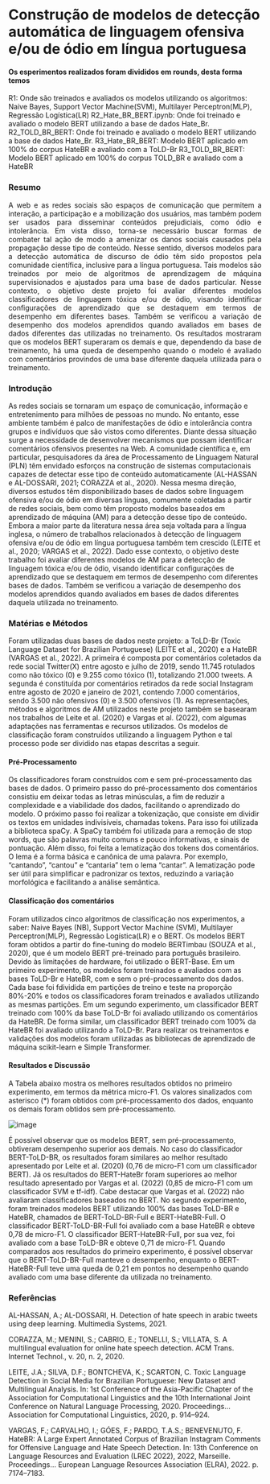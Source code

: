   <h1>Construção de modelos de detecção automática de linguagem ofensiva e/ou de ódio em língua portuguesa</h1>

<h4>Os esperimentos realizados foram divididos em rounds, desta forma temos</h4>

R1: Onde são treinados e avaliados os modelos utilizando os algoritmos: Naive Bayes, Support Vector Machine(SVM), Multilayer Perceptron(MLP), Regressão Logística(LR)
R2_Hate_BR_BERT.ipynb: Onde foi treinado e avaliado o modelo BERT utilizando a base de dados Hate_Br.
R2_TOLD_BR_BERT: Onde foi treinado e avaliado o modelo BERT utilizando a base de dados Hate_Br.
R3_Hate_BR_BERT: Modelo BERT aplicado em 100% do corpus HateBR  e avaliado com a ToLD-Br
R3_TOLD_BR_BERT: Modelo BERT aplicado em 100% do corpus TOLD_BR  e avaliado com a HateBR



<h3>Resumo</h3>

<p style="text-align: justify"> A web e as redes sociais são espaços de comunicação que permitem a interação, a participação e a mobilização dos usuários, mas também podem ser usados para disseminar conteúdos prejudiciais, como ódio e intolerância. Em vista disso, torna-se necessário buscar formas de combater tal ação de modo a amenizar os danos sociais causados pela propagação desse tipo de conteúdo. Nesse sentido, diversos modelos para a detecção automática de discurso de ódio têm sido propostos pela comunidade científica, inclusive para a língua portuguesa. Tais modelos são treinados por meio de algoritmos de aprendizagem de máquina supervisionados e ajustados para uma base de dados particular. Nesse contexto, o objetivo deste projeto foi avaliar diferentes modelos classificadores de linguagem tóxica e/ou de ódio, visando identificar configurações de aprendizado que se destaquem em termos de desempenho em diferentes bases. Também se verificou a variação de desempenho dos modelos aprendidos quando avaliados em bases de dados diferentes das utilizadas no treinamento. Os resultados mostraram que os modelos BERT superaram os demais e que, dependendo da base de treinamento, há uma queda de desempenho quando o modelo é avaliado com comentários provindos de uma base diferente daquela utilizada para o treinamento. </p>

<h3>Introdução</h3>

<p>
As redes sociais se tornaram um espaço de comunicação, informação e entretenimento para milhões de pessoas no mundo. No entanto, esse ambiente também é palco de manifestações de ódio e intolerância contra grupos e indivíduos que são vistos como diferentes. Diante dessa situação surge a necessidade de desenvolver mecanismos que possam identificar comentários ofensivos presentes na Web. A comunidade científica e, em particular, pesquisadores da área de Processamento de Linguagem Natural (PLN) têm envidado esforços na construção de sistemas computacionais capazes de detectar esse tipo de conteúdo automaticamente (AL-HASSAN e AL-DOSSARI, 2021; CORAZZA et al., 2020). Nessa mesma direção, diversos estudos têm disponibilizado bases de dados sobre linguagem ofensiva e/ou de ódio em diversas línguas, comumente coletadas a partir de redes sociais, bem como têm proposto modelos baseados em aprendizado de máquina (AM) para a detecção desse tipo de conteúdo. Embora a maior parte da literatura nessa área seja voltada para a língua inglesa, o número de trabalhos relacionados à detecção de linguagem ofensiva e/ou de ódio em língua portuguesa também tem crescido (LEITE et al., 2020; VARGAS et al., 2022). Dado esse contexto, o objetivo deste trabalho foi avaliar diferentes modelos de AM para a detecção de linguagem tóxica e/ou de ódio, visando identificar configurações de aprendizado que se destaquem em termos de desempenho com diferentes bases de dados. Também se verificou a variação de desempenho dos modelos aprendidos quando avaliados em bases de dados diferentes daquela utilizada no treinamento.
</p>

<h3>Matérias e Métodos </h3>

<p>Foram utilizadas duas bases de dados neste projeto: a ToLD-Br (Toxic Language Dataset for Brazilian Portuguese) (LEITE et al., 2020) e a HateBR (VARGAS et al., 2022). A primeira é composta por comentários coletados da rede social Twitter(X) entre agosto e julho de 2019, sendo 11.745 rotulados como não tóxico (0) e 9.255 como tóxico (1), totalizando 21.000 tweets. A segunda é constituída por comentários retirados da rede social Instagram entre agosto de 2020 e janeiro de 2021, contendo 7.000 comentários, sendo 3.500 não ofensivos (0) e 3.500 ofensivos (1). 
As representações, métodos e algoritmos de AM utilizados neste projeto também se basearam nos trabalhos de Leite et al. (2020) e Vargas et al. (2022), com algumas adaptações nas ferramentas e recursos utilizados. 
Os modelos de classificação foram construídos utilizando a linguagem Python e tal processo pode ser dividido nas etapas descritas a seguir.
</p>

<h4>Pré-Processamento </h4>

<p>Os classificadores foram construídos com e sem pré-processamento das bases de dados. O primeiro passo do pré-processamento dos comentários consistiu em deixar todas as letras minúsculas, a fim de reduzir a complexidade e a viabilidade dos dados, facilitando o aprendizado do modelo. O próximo passo foi realizar a tokenização, que consiste em dividir os textos em unidades indivisíveis, chamadas tokens. Para isso foi utilizada a biblioteca spaCy. A SpaCy também foi utilizada para a remoção de stop words, que são palavras muito comuns e pouco informativas, e sinais de pontuação. Além disso, foi feita a lematização dos tokens dos comentários. O lema é a forma básica e canônica de uma palavra. Por exemplo, “cantando”, “cantou” e “cantaria” tem o lema “cantar”. A lematização pode ser útil para simplificar e padronizar os textos, reduzindo a variação morfológica e facilitando a análise semântica.</p>

<h4>Classificação dos comentários</h4>

<p>Foram utilizados cinco algoritmos de classificação nos experimentos, a saber: Naive Bayes (NB), Support Vector Machine (SVM), Multilayer Perceptron(MLP), Regressão Logística(LR) e o BERT. Os modelos BERT foram obtidos a partir do fine-tuning do modelo BERTimbau (SOUZA et al., 2020), que é um modelo BERT pré-treinado para português brasileiro. Devido às limitações de hardware, foi utilizado o BERT-Base. 
Em um primeiro experimento, os modelos foram treinados e avaliados com as bases ToLD-Br e HateBR, com e sem o pré-processamento dos dados. Cada base foi fdividida em partições de treino e teste na proporção 80%-20% e todos os classificadores foram treinados e avaliados utilizando as mesmas partições. 
Em um segundo experimento, um classificador BERT treinado com 100% da base ToLD-Br foi avaliado utilizando os comentários da HateBR. De forma similar, um classificador BERT treinado com 100% da HateBR foi avaliado utilizando a ToLD-Br. 
Para realizar os treinamentos e validações dos modelos foram utilizadas as bibliotecas de aprendizado de máquina scikit-learn e Simple Transformer. 
</p>

<h4>Resultados e Discussão</h4>

<p>A Tabela abaixo mostra os melhores resultados obtidos no primeiro experimento, em termos da métrica micro-F1. Os valores sinalizados com asterisco (*) foram obtidos com pré-processamento dos dados, enquanto os demais foram obtidos sem pré-processamento.</p>

![image](https://github.com/GGMmattos/PIC/assets/73392609/0c9dc81e-5af4-4dcc-b6df-84469d5005cf)

<p>É possível observar que os modelos BERT, sem pré-processamento, obtiveram desempenho superior aos demais. No caso do classificador BERT-ToLD-BR, os resultados foram similares ao melhor resultado apresentado por Leite et al. (2020) (0,76 de micro-F1 com um classificador BERT). Já os resultados do BERT-HateBr foram superiores ao melhor resultado apresentado por Vargas et al. (2022) (0,85 de micro-F1 com um classificador SVM e tf-idf). Cabe destacar que Vargas et al. (2022) não avaliaram classificadores baseados no BERT. 
No segundo experimento, foram treinados modelos BERT utilizando 100% das bases ToLD-BR e HateBR, chamados de BERT-ToLD-BR-Full e BERT-HateBR-Full. O classificador BERT-ToLD-BR-Full foi avaliado com a base HateBR e obteve 0,78 de micro-F1. O classificador BERT-HateBR-Full, por sua vez, foi avaliado com a base ToLD-BR e obteve 0,71 de micro-F1. Quando comparados aos resultados do primeiro experimento, é possível observar que o BERT-ToLD-BR-Full manteve o desempenho, enquanto o BERT-HateBR-Full teve uma queda de 0,21 em pontos no desempenho quando avaliado com uma base diferente da utilizada no treinamento. 
</p>

<h3>Referências</h3>
<p> 

AL-HASSAN, A.; AL-DOSSARI, H. Detection of hate speech in arabic tweets using deep learning. Multimedia Systems, 2021.

CORAZZA, M.; MENINI, S.; CABRIO, E.; TONELLI, S.; VILLATA, S. A multilingual evaluation for online hate speech detection. ACM Trans. Internet Technol., v. 20, n. 2, 2020.

LEITE, J.A.; SILVA, D.F.; BONTCHEVA, K.; SCARTON, C. Toxic Language Detection in Social Media for Brazilian Portuguese: New Dataset and Multilingual Analysis. In: 1st Conference of the Asia-Pacific Chapter of the Association for Computational Linguistics and the 10th International Joint Conference on Natural Language Processing, 2020. Proceedings… Association for Computational Linguistics, 2020, p. 914–924.

VARGAS, F.; CARVALHO, I.; GÓES, F.; PARDO, T.A.S.; BENEVENUTO, F. HateBR: A Large Expert Annotated Corpus of Brazilian Instagram Comments for Offensive Language and Hate Speech Detection. In: 13th Conference on Language Resources and Evaluation (LREC 2022), 2022, Marseille. Proceedings… European Language Resources Association (ELRA), 2022. p. 7174–7183.
</p>
